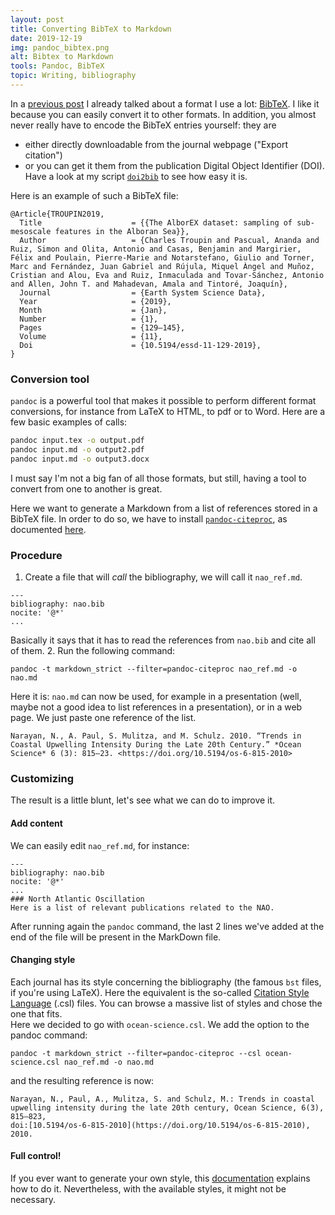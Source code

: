 ```yaml
---
layout: post
title: Converting BibTeX to Markdown
date: 2019-12-19
img: pandoc_bibtex.png
alt: Bibtex to Markdown
tools: Pandoc, BibTeX
topic: Writing, bibliography
---
```


In a [previous post](./2019-11-13-python-course.md) I already talked about a format I use a lot: [BibTeX](http://www.bibtex.org/). I like it because you can easily convert it to other formats. In  addition, you almost never really have to encode the BibTeX entries yourself: they are
* either directly downloadable from the journal webpage ("Export citation")
* or you can get it them from the publication Digital Object Identifier (DOI). Have a look at my script [`doi2bib`](https://github.com/ctroupin/ctroupin.github.io/blob/source/notebooks/bash/doi2bib) to see how easy it is.

Here is an example of such a BibTeX file:
```
@Article{TROUPIN2019,
  Title                    = {{The AlborEX dataset: sampling of sub-mesoscale features in the Alboran Sea}},
  Author                   = {Charles Troupin and Pascual, Ananda and Ruiz, Simon and Olita, Antonio and Casas, Benjamin and Margirier, Félix and Poulain, Pierre-Marie and Notarstefano, Giulio and Torner, Marc and Fernández, Juan Gabriel and Rújula, Miquel Àngel and Muñoz, Cristian and Alou, Eva and Ruiz, Inmaculada and Tovar-Sánchez, Antonio and Allen, John T. and Mahadevan, Amala and Tintoré, Joaquín},
  Journal                  = {Earth System Science Data},
  Year                     = {2019},
  Month                    = {Jan},
  Number                   = {1},
  Pages                    = {129–145},
  Volume                   = {11},
  Doi                      = {10.5194/essd-11-129-2019},
}
```

### Conversion tool
`pandoc` is a powerful tool that makes it possible to perform different format conversions, for instance from LaTeX to HTML, to pdf or to Word. Here are a few basic examples of calls:
```bash
pandoc input.tex -o output.pdf
pandoc input.md -o output2.pdf
pandoc input.md -o output3.docx
```
I must say I'm not a big fan of all those formats, but still, having a tool to convert from one to another is great.

Here we want to generate a Markdown from a list of references stored in a BibTeX file. In order to do so, we have to install [`pandoc-citeproc`](https://github.com/jgm/pandoc-citeproc), as documented [here](https://pandoc.org/demo/example19/Extension-citations.html).

### Procedure

1. Create a file that will *call* the bibliography, we will call it `nao_ref.md`.
```
---
bibliography: nao.bib
nocite: '@*'
...
```
Basically it says that it has to read the references from `nao.bib` and cite all of them.
2. Run the following command:
```
pandoc -t markdown_strict --filter=pandoc-citeproc nao_ref.md -o nao.md
```
Here it is: `nao.md` can now be used, for example in a presentation (well, maybe not a good idea to list references in a presentation), or in a web page. We just paste one reference of the list.
```
Narayan, N., A. Paul, S. Mulitza, and M. Schulz. 2010. “Trends in
Coastal Upwelling Intensity During the Late 20th Century.” *Ocean
Science* 6 (3): 815–23. <https://doi.org/10.5194/os-6-815-2010>
```

### Customizing

The result is a little blunt, let's see what we can do to improve it.

#### Add content
We can easily edit `nao_ref.md`, for instance:
```
---
bibliography: nao.bib
nocite: '@*'
...
### North Atlantic Oscillation
Here is a list of relevant publications related to the NAO.
```
After running again the `pandoc` command, the last 2 lines we've added at the end of the file will be present in the MarkDown file.

#### Changing style
Each journal has its style concerning the bibliography (the famous `bst` files, if you're using LaTeX). Here the equivalent is the so-called [Citation Style Language](https://citationstyles.org/) (.csl) files. You can browse a massive list of styles and chose the one that fits.     
Here we decided to go with `ocean-science.csl`. We add the option to the pandoc command:
```
pandoc -t markdown_strict --filter=pandoc-citeproc --csl ocean-science.csl nao_ref.md -o nao.md
```
and the resulting reference is now:
```
Narayan, N., Paul, A., Mulitza, S. and Schulz, M.: Trends in coastal
upwelling intensity during the late 20th century, Ocean Science, 6(3),
815–823,
doi:[10.5194/os-6-815-2010](https://doi.org/10.5194/os-6-815-2010),
2010.
```

#### Full control!
If you ever want to generate your own style, this [documentation](http://docs.citationstyles.org/en/1.0.1/primer.html) explains how to do it.
Nevertheless, with the available styles, it might not be necessary.
